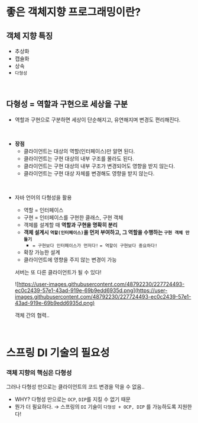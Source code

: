 # 좋은 객체지향 프로그래밍이란?

## 객체 지향 특징

- 추상화
- 캡슐화
- 상속
- `다형성`

<br>

## 다형성 = 역할과 구현으로 세상을 구분

- 역할과 구현으로 구분하면 세상이 단순해지고, 유연해지며 변경도 편리해진다.

<br>


- **장점**
    - 클라이언트는 대상의 역할(인터페이스)만 알면 된다.
    - 클라이언트는 구현 대상의 내부 구조를 몰라도 된다.
    - 클라이언트는 구현 대상의 내부 구조가 변경되어도 영향을 받지 않는다.
    - 클라이언트는 구현 대상 자체를 변경해도 영향을 받지 않는다.
    
<br>

- 자바 언어의 다형성을 활용
    - 역할 = 인터페이스
    - 구현 = 인터페이스를 구현한 클래스, 구현 객체
    - 객체를 설계할 때 **역할과 구현을 명확히 분리**
    - **객체 설계시 `역할(인터페이스)`을 먼저 부여하고, 그 역할을 수행하는 `구현 객체 만들기`**
        - `= 구현보다 인터페이스가 먼저다!` `= 역할이 구현보다 중요하다!`
    - 확장 가능한 설계
    - 클라이언트에 영향을 주지 않는 변경이 가능
    
    서버는 또 다른 클라이언트가 될 수 있다!
    
    ![https://user-images.githubusercontent.com/48792230/227724493-ec0c2439-57e1-43ad-919e-69b9edd6935d.png](https://user-images.githubusercontent.com/48792230/227724493-ec0c2439-57e1-43ad-919e-69b9edd6935d.png)
    
    객체 간의 협력..
        
<br>

# 스프링 DI 기술의 필요성

### 객체 지향의 핵심은 다형성

그러나 다형성 만으로는 클라이언트의 코드 변경을 막을 수 없음..

- WHY? 다형성 만으로는 `OCP`, `DIP`를 지킬 수 없기 때문
- 뭔가 더 필요하다. → 스프링의 `DI` 기술이 `다형성 + OCP, DIP` 를 가능하도록 지원한다!
